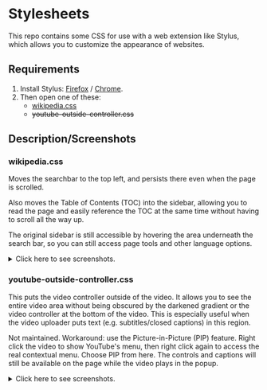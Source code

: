 # Stylesheets
This repo contains some CSS for use with a web extension like Stylus, which allows you to customize the appearance of websites.

## Requirements
1. Install Stylus: [Firefox](https://addons.mozilla.org/en-US/firefox/addon/styl-us/) / [Chrome](https://chrome.google.com/webstore/detail/stylus/clngdbkpkpeebahjckkjfobafhncgmne).  
1. Then open one of these:
    * [wikipedia.css](https://raw.githubusercontent.com/sw-uci/stylesheets/master/wikipedia.user.css)
    * ~~youtube-outside-controller.css~~

## Description/Screenshots
### wikipedia.css
Moves the searchbar to the top left, and persists there even when the page is scrolled.

Also moves the Table of Contents (TOC) into the sidebar, allowing you to read the page and easily reference the TOC at the same time without having to scroll all the way up. 

The original sidebar is still accessible by hovering the area underneath the search bar, so you can still access page tools and other language options.
<details>
    <summary>Click here to see screenshots.</summary>
    <p>
        <img src="./demo/wikipedia.png">
        <br />
        <br />
        <img src="./demo/wikipedia2.png">
    </p>
</details>

### youtube-outside-controller.css 
This puts the video controller outside of the video. It allows you to see the entire video area without being obscured by the darkened gradient or the video controller at the bottom of the video. This is especially useful when the video uploader puts text (e.g. subtitles/closed captions) in this region.

Not maintained. Workaround: use the Picture-in-Picture (PIP) feature. Right click the video to show YouTube's menu, then right click again to access the real contextual menu. Choose PIP from here. The controls and captions will still be available on the page while the video plays in the popup.
<details>
    <summary>Click here to see screenshots.</summary>
    <table>
        <tr>
            <td>Before</td>
            <td>After</td>
        </tr>
        <tr>
            <td><img src="./demo/youtubebefore.png"></td>
            <td><img src="./demo/youtubeafter.png"></td>
        </tr>
        <tr>
            <td>Video controller and captions obscure the video.</td>
            <td>Video controller and captions <i>no longer</i> obscure the video.</td>
        </tr>
    </table>
</details>

